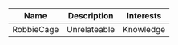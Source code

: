 | Name       | Description      | Interests      |
| ---------- | ----------       | ----------     |
| RobbieCage | Unrelateable     | Knowledge      |
